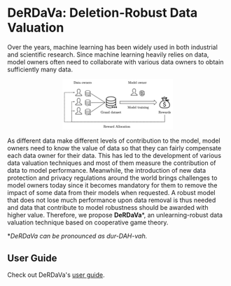 # DeRDaVa: Deletion-Robust Data Valuation

Over the years, machine learning has been widely used in both industrial and scientific research. Since machine learning heavily relies on data, model owners often need to collaborate with various data owners to obtain sufficiently many data. 

<div align="center"><img src="./site_images/collaborative-machine-learning.png" alt="urdava-collaborative-machine-learning" width="50%"></div>

As different data make different levels of contribution to the model, model owners need to know the value of data so that they can fairly compensate each data owner for their data. This has led to the development of various data valuation techniques and most of them measure the contribution of data to model performance. Meanwhile, the introduction of new data protection and privacy regulations around the world brings challenges to model owners today since it becomes mandatory for them to remove the impact of some data from their models when requested. A robust model that does not lose much performance upon data removal is thus needed and data that contribute to model robustness should be awarded with higher value. Therefore, we propose **DeRDaVa***, an unlearning-robust data valuation technique based on cooperative game theory.

**DeRDaVa can be pronounced as dur-DAH-vah.*

## User Guide

Check out DeRDaVa's [user guide](https://snoidetx.github.io/derdava/).
